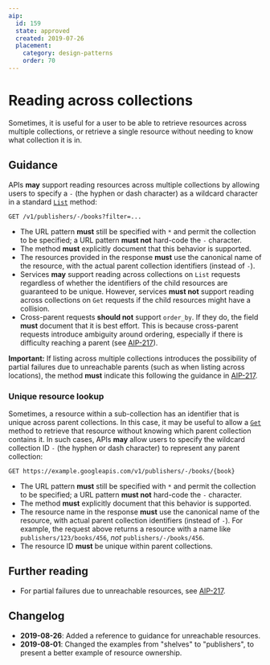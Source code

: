 ```yaml
---
aip:
  id: 159
  state: approved
  created: 2019-07-26
  placement:
    category: design-patterns
    order: 70
---
```


# Reading across collections

Sometimes, it is useful for a user to be able to retrieve resources across
multiple collections, or retrieve a single resource without needing to know
what collection it is in.

## Guidance

APIs **may** support reading resources across multiple collections by allowing
users to specify a `-` (the hyphen or dash character) as a wildcard character
in a standard [`List`][aip-132] method:

```
GET /v1/publishers/-/books?filter=...
```

- The URL pattern **must** still be specified with `*` and permit the
  collection to be specified; a URL pattern **must not** hard-code the `-`
  character.
- The method **must** explicitly document that this behavior is supported.
- The resources provided in the response **must** use the canonical name of the
  resource, with the actual parent collection identifiers (instead of `-`).
- Services **may** support reading across collections on `List` requests
  regardless of whether the identifiers of the child resources are guaranteed
  to be unique. However, services **must not** support reading across
  collections on `Get` requests if the child resources might have a collision.
- Cross-parent requests **should not** support `order_by`. If they do, the
  field **must** document that it is best effort. This is because cross-parent
  requests introduce ambiguity around ordering, especially if there is
  difficulty reaching a parent (see [AIP-217][]).

**Important:** If listing across multiple collections introduces the
possibility of partial failures due to unreachable parents (such as when
listing across locations), the method **must** indicate this following the
guidance in [AIP-217][].

### Unique resource lookup

Sometimes, a resource within a sub-collection has an identifier that is unique
across parent collections. In this case, it may be useful to allow a
[`Get`][aip-131] method to retrieve that resource without knowing which parent
collection contains it. In such cases, APIs **may** allow users to specify the
wildcard collection ID `-` (the hyphen or dash character) to represent any
parent collection:

```
GET https://example.googleapis.com/v1/publishers/-/books/{book}
```

- The URL pattern **must** still be specified with `*` and permit the
  collection to be specified; a URL pattern **must not** hard-code the `-`
  character.
- The method **must** explicitly document that this behavior is supported.
- The resource name in the response **must** use the canonical name of the
  resource, with actual parent collection identifiers (instead of `-`). For
  example, the request above returns a resource with a name like
  `publishers/123/books/456`, _not_ `publishers/-/books/456`.
- The resource ID **must** be unique within parent collections.

## Further reading

- For partial failures due to unreachable resources, see [AIP-217][].

[aip-131]: ./0131.md
[aip-132]: ./0132.md
[aip-217]: ./0217.md

## Changelog

- **2019-08-26**: Added a reference to guidance for unreachable resources.
- **2019-08-01**: Changed the examples from "shelves" to "publishers", to
  present a better example of resource ownership.
